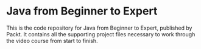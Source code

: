 # Java from Beginner to Expert
This is the code repository for Java from Beginner to Expert, published by Packt. It contains all the supporting project files necessary to work through the video course from start to finish.
